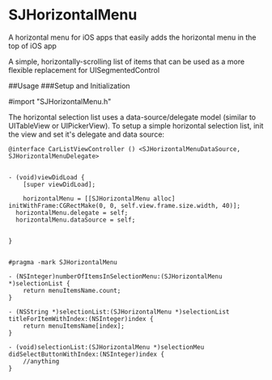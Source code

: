 # SJHorizontalMenu
A horizontal menu for iOS apps that easily adds the horizontal menu in the top of iOS app

A simple, horizontally-scrolling list of items that can be used as a more flexible replacement for UISegmentedControl

##Usage
###Setup and Initialization


#import "SJHorizontalMenu.h"

The horizontal selection list uses a data-source/delegate model (similar to UITableView or UIPickerView).  To setup a simple horizontal selection list, init the view and set it's delegate and data source:
```objc
@interface CarListViewController () <SJHorizontalMenuDataSource, SJHorizontalMenuDelegate>


- (void)viewDidLoad {
	[super viewDidLoad];

	horizontalMenu = [[SJHorizontalMenu alloc] initWithFrame:CGRectMake(0, 0, self.view.frame.size.width, 40)];
  horizontalMenu.delegate = self;
  horizontalMenu.dataSource = self;

	
}


#pragma -mark SJHorizontalMenu

- (NSInteger)numberOfItemsInSelectionMenu:(SJHorizontalMenu *)selectionList {
    return menuItemsName.count;
}

- (NSString *)selectionList:(SJHorizontalMenu *)selectionList titleForItemWithIndex:(NSInteger)index {
    return menuItemsName[index];
}

- (void)selectionList:(SJHorizontalMenu *)selectionMeu didSelectButtonWithIndex:(NSInteger)index {
    //anything
}

